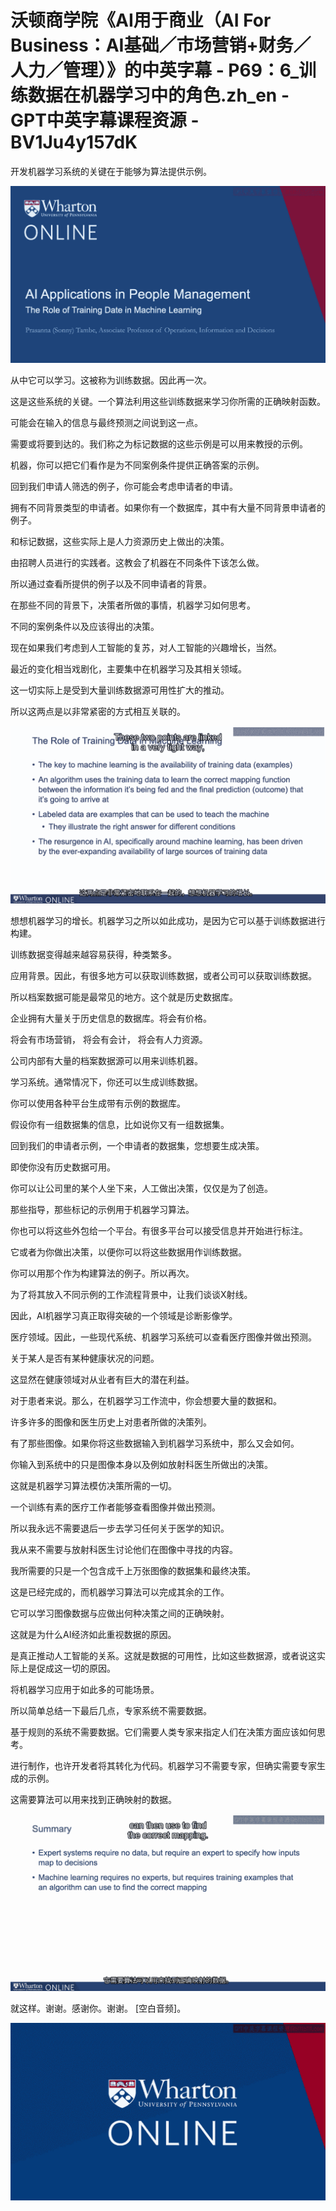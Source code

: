# 沃顿商学院《AI用于商业（AI For Business：AI基础／市场营销+财务／人力／管理）》的中英字幕 - P69：6_训练数据在机器学习中的角色.zh_en - GPT中英字幕课程资源 - BV1Ju4y157dK

开发机器学习系统的关键在于能够为算法提供示例。

![](img/4e25c34022f1a1e9cb5d2921f1fb4525_1.png)

从中它可以学习。这被称为训练数据。因此再一次。

这是这些系统的关键。一个算法利用这些训练数据来学习你所需的正确映射函数。

可能会在输入的信息与最终预测之间说到这一点。

需要或将要到达的。我们称之为标记数据的这些示例是可以用来教授的示例。

机器，你可以把它们看作是为不同案例条件提供正确答案的示例。

回到我们申请人筛选的例子，你可能会考虑申请者的申请。

拥有不同背景类型的申请者。如果你有一个数据库，其中有大量不同背景申请者的例子。

和标记数据，这些实际上是人力资源历史上做出的决策。

由招聘人员进行的实践者。这教会了机器在不同条件下该怎么做。

所以通过查看所提供的例子以及不同申请者的背景。

在那些不同的背景下，决策者所做的事情，机器学习如何思考。

不同的案例条件以及应该得出的决策。

现在如果我们考虑到人工智能的复苏，对人工智能的兴趣增长，当然。

最近的变化相当戏剧化，主要集中在机器学习及其相关领域。

这一切实际上是受到大量训练数据源可用性扩大的推动。

所以这两点是以非常紧密的方式相互关联的。

![](img/4e25c34022f1a1e9cb5d2921f1fb4525_3.png)

想想机器学习的增长。机器学习之所以如此成功，是因为它可以基于训练数据进行构建。

训练数据变得越来越容易获得，种类繁多。

应用背景。因此，有很多地方可以获取训练数据，或者公司可以获取训练数据。

所以档案数据可能是最常见的地方。这个就是历史数据库。

企业拥有大量关于历史信息的数据库。将会有价格。

将会有市场营销， 将会有会计， 将会有人力资源。

公司内部有大量的档案数据源可以用来训练机器。

学习系统。通常情况下，你还可以生成训练数据。

你可以使用各种平台生成带有示例的数据库。

假设你有一组数据集的信息，比如说你又有一组数据集。

回到我们的申请者示例，一个申请者的数据集，您想要生成决策。

即使你没有历史数据可用。

你可以让公司里的某个人坐下来，人工做出决策，仅仅是为了创造。

那些指导，那些标记的示例用于机器学习算法。

你也可以将这些外包给一个平台。有很多平台可以接受信息并开始进行标注。

它或者为你做出决策，以便你可以将这些数据用作训练数据。

你可以用那个作为构建算法的例子。所以再次。

为了将其放入不同示例的工作流程背景中，让我们谈谈X射线。

因此，AI机器学习真正取得突破的一个领域是诊断影像学。

医疗领域。因此，一些现代系统、机器学习系统可以查看医疗图像并做出预测。

关于某人是否有某种健康状况的问题。

这显然在健康领域对从业者有巨大的潜在利益。

对于患者来说。那么，在机器学习工作流中，你会想要大量的数据和。

许多许多的图像和医生历史上对患者所做的决策列。

有了那些图像。如果你将这些数据输入到机器学习系统中，那么又会如何。

你输入到系统中的只是图像本身以及例如放射科医生所做出的决策。

这就是机器学习算法模仿决策所需的一切。

一个训练有素的医疗工作者能够查看图像并做出预测。

所以我永远不需要退后一步去学习任何关于医学的知识。

我从来不需要与放射科医生讨论他们在图像中寻找的内容。

我所需要的只是一个包含成千上万张图像的数据集和最终决策。

这是已经完成的，而机器学习算法可以完成其余的工作。

它可以学习图像数据与应做出何种决策之间的正确映射。

这就是为什么AI经济如此重视数据的原因。

是真正推动人工智能的关系。这就是数据的可用性，比如这些数据源，或者说这实际上是促成这一切的原因。

将机器学习应用于如此多的可能场景。

所以简单总结一下最后几点，专家系统不需要数据。

基于规则的系统不需要数据。它们需要人类专家来指定人们在决策方面应该如何思考。

进行制作，也许开发者将其转化为代码。机器学习不需要专家，但确实需要专家生成的示例。

这需要算法可以用来找到正确映射的数据。

![](img/4e25c34022f1a1e9cb5d2921f1fb4525_5.png)

就这样。谢谢。感谢你。谢谢。 [空白音频]。

![](img/4e25c34022f1a1e9cb5d2921f1fb4525_7.png)
